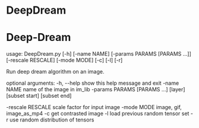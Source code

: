 # DeepDream
# Deep-Dream

usage: DeepDream.py [-h] [-name NAME] [-params PARAMS [PARAMS ...]]
                    [-rescale RESCALE] [-mode MODE] [-c] [-l] [-r]

Run deep dream algorithm on an image.


optional arguments:
  -h, --help            show this help message and exit
  -name NAME            name of the image in im_lib
  -params PARAMS [PARAMS ...]
                        [layer] [subset start] [subset end]
                        
-rescale RESCALE      scale factor for input image
-mode MODE            image, gif, image_as_mp4
-c                    get contrasted image
-l                    load previous random tensor set
-r                    use random distribution of tensors
